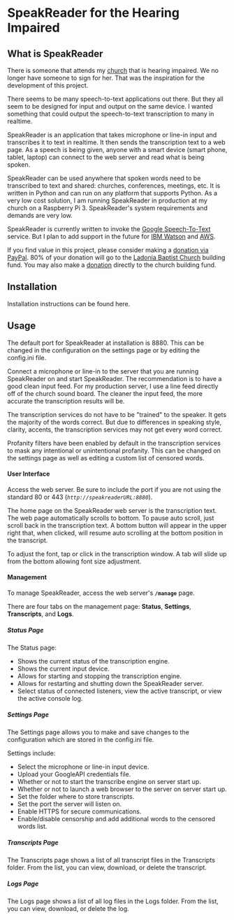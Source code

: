 # SpeakReader for the Hearing Impaired

## What is SpeakReader
There is someone that attends my [church](https://www.ladoniabaptist.org) that is hearing impaired. We no longer have someone to sign for her. That was the inspiration for the development of this project.

There seems to be many speech-to-text applications out there. But they all seem to be designed for input and output on the same device. I wanted something that could output the speech-to-text transcription to many in realtime.

SpeakReader is an application that takes microphone or line-in input and transcribes it to text in realtime. It then sends the transcription text to a web page. As a speech is being given, anyone with a smart device (smart phone, tablet, laptop) can connect to the web server and read what is being spoken.
 
SpeakReader can be used anywhere that spoken words need to be transcribed to text and shared: churches, conferences, meetings, etc.
It is written in Python and can run on any platform that supports Python. As a very low cost solution, I am running SpeakReader in production at my church on a Raspberry Pi 3. SpeakReader's system requirements and demands are very low.

SpeakReader is currently written to invoke the [Google Speech-To-Text](https://cloud.google.com/speech-to-text/) service. But I plan to add support in the future for [IBM Watson](https://www.ibm.com/watson/services/speech-to-text/) and [AWS](https://aws.amazon.com/transcribe/).

If you find value in this project, please consider making a [donation via PayPal](https://paypal.me/jerryleenance). 80% of your donation will go to the [Ladonia Baptist Church](https://www.ladoniabaptist.org) building fund. 
You may also make a [donation](https://onrealm.org/LadoniaBaptist/Give/EAVLVGBZJN) directly to the church building fund.


## Installation
Installation instructions can be found here.
 

## Usage

The default port for SpeakReader at installation is 8880. This can be changed in the configuration on the settings page or by editing the config.ini file.

Connect a microphone or line-in to the server that you are running SpeakReader on and start SpeakReader.
The recommendation is to have a good clean input feed. For my production server, I use a line feed directly off of the church sound board. The cleaner the input feed, the more accurate the transcription results will be.

The transcription services do not have to be "trained" to the speaker. It gets the majority of the words correct. But due to differences in speaking style, clarity, accents, the transcription services may not get every word correct.

Profanity filters have been enabled by default in the transcription services to mask any intentional or unintentional profanity. This can be changed on the settings page as well as editing a custom list of censored words. 


#### User Interface
Access the web server. Be sure to include the port if you are not using the standard 80 or 443 (*`http://speakreaderURL:8880`*).

The home page on the SpeakReader web server is the transcription text.
The web page automatically scrolls to bottom. To pause auto scroll, just scroll back in the transcription text. A bottom button will appear in the upper right that, when clicked, will resume auto scrolling at the bottom position in the transcript.

To adjust the font, tap or click in the transcription window. A tab will slide up from the bottom allowing font size adjustment.

#### Management 
To manage SpeakReader, access the web server's **`/manage`** page.

There are four tabs on the management page: **Status**, **Settings**, **Transcripts**, and **Logs**.

##### Status Page
The Status page:
* Shows the current status of the transcription engine.
* Shows the current input device.
* Allows for starting and stopping the transcription engine.
* Allows for restarting and shutting down the SpeakReader server.
* Select status of connected listeners, view the active transcript, or view the active console log.

##### Settings Page
The Settings page allows you to make and save changes to the configuration which are stored in the config.ini file.

Settings include:
* Select the microphone or line-in input device.
* Upload your GoogleAPI credentials file.
* Whether or not to start the transcribe engine on server start up.
* Whether or not to launch a web browser to the server on server start up.
* Set the folder where to store transcripts.
* Set the port the server will listen on.
* Enable HTTPS for secure communications.
* Enable/disable censorship and add additional words to the censored words list.

##### Transcripts Page
The Transcripts page shows a list of all transcript files in the Transcripts folder. From the list, you can view, download, or delete the transcript.

##### Logs Page
The Logs page shows a list of all log files in the Logs folder. From the list, you can view, download, or delete the log.
